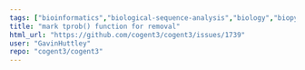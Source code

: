 ```yaml
---
tags: ["bioinformatics","biological-sequence-analysis","biology","biopython","data-science","evolution","genomics","help-wanted","markov-chain","maximum-likelihood","molecular-evolution","non-stationary","parallel","phylogenetic-trees","phylogenetics","pycogent","python","sequence-alignment","signal-processing","statistics"]
title: "mark tprob() function for removal"
html_url: "https://github.com/cogent3/cogent3/issues/1739"
user: "GavinHuttley"
repo: "cogent3/cogent3"
---
```


